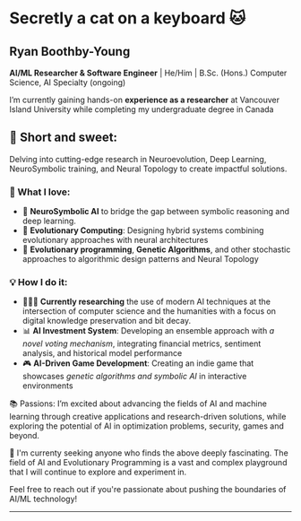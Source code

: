 # Secretly a cat on a keyboard 🐱

## Ryan Boothby-Young
**AI/ML Researcher & Software Engineer** | He/Him | B.Sc. (Hons.) Computer Science, AI Specialty (ongoing)

I’m currently gaining hands-on **experience as a researcher** at Vancouver Island University while completing my undergraduate degree in Canada

## 🍰 Short and sweet:
Delving into cutting-edge research in Neuroevolution, Deep Learning, NeuroSymbolic training, and Neural Topology to create impactful solutions. 

### 🌟 What I love:
- 🧠  **NeuroSymbolic AI** to bridge the gap between symbolic reasoning and deep learning.
- 🧬 **Evolutionary Computing**: Designing hybrid systems combining evolutionary approaches with neural architectures
- 🔬 **Evolutionary programming**, **Genetic Algorithms**, and other stochastic approaches to algorithmic design patterns and Neural Topology

### 💡 How I do it:
- 👨🏼‍🔬 **Currently researching** the use of modern AI techniques at the intersection of computer science and the humanities with a focus on digital knowledge preservation and bit decay.
- 📊 **AI Investment System**: Developing an ensemble approach with _a novel voting mechanism_, integrating financial metrics, sentiment analysis, and historical model performance
- 🎮 **AI-Driven Game Development**: Creating an indie game that showcases _genetic algorithms and symbolic AI_ in interactive environments

📚 Passions:
I’m excited about advancing the fields of AI and machine learning through creative applications and research-driven solutions, while exploring the potential of AI in optimization problems, security, games and beyond.

🤔 I'm currenty seeking anyone who finds the above deeply fascinating. 
The field of AI and Evolutionary Programming is a vast and complex playground that I will continue to explore and experiment in. 

Feel free to reach out if you're passionate about pushing the boundaries of AI/ML technology!


 ---
 

